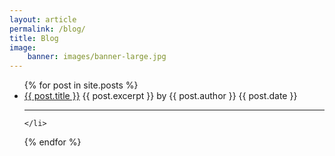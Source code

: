 ```yaml
---
layout: article
permalink: /blog/
title: Blog
image:
    banner: images/banner-large.jpg
---
```


<ul>
  {% for post in site.posts %}
    <li>
      <a href="{{ post.url }}">{{ post.title }}</a>
      {{ post.excerpt }}
      by {{ post.author }}
      {{ post.date }}
      <hr/>
      
    </li>
  {% endfor %}
</ul>